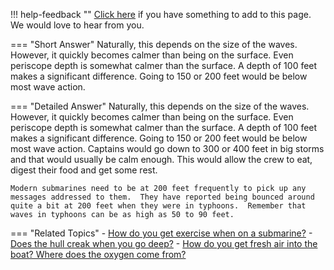 !!! help-feedback ""
    [Click here](https://other.example.com/feedback) if you have something to add to this page. We would love to hear from you.

=== "Short Answer"
    Naturally, this depends on the size of the waves. However, it quickly becomes calmer than being on the surface. Even periscope depth is somewhat calmer than the surface. A depth of 100 feet makes a significant difference. Going to 150 or 200 feet would be below most wave action.

=== "Detailed Answer"
    Naturally, this depends on the size of the waves.  However, it quickly becomes calmer than being on the surface.  Even periscope depth is somewhat calmer than the surface.  A depth of 100 feet makes a significant difference.  Going to 150 or 200 feet would be below most wave action.  Captains would go down to 300 or 400 feet in big storms and that would usually be calm enough.  This would allow the crew to eat, digest their food and get some rest.
    
    Modern submarines need to be at 200 feet frequently to pick up any messages addressed to them.  They have reported being bounced around quite a bit at 200 feet when they were in typhoons.  Remember that waves in typhoons can be as high as 50 to 90 feet.

=== "Related Topics"
    - [How do you get exercise when on a submarine?](./how-do-you-get-exercise-when-on-a-submarine.md)
    - [Does the hull creak when you go deep?](./does-the-hull-creak-when-you-go-deep.md)
    - [How do you get fresh air into the boat?  Where does the oxygen come from?](./how-do-you-get-fresh-air-into-the-boat-where-does-the-oxygen-come-from.md)
